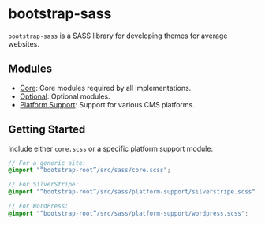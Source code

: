 # bootstrap-sass

`bootstrap-sass` is a SASS library for developing themes for average websites.

## Modules

- [Core](./src/sass/core): Core modules required by all implementations.
- [Optional](./src/sass/optional): Optional modules.
- [Platform Support](./src/sass/platform-support): Support for various CMS platforms.

## Getting Started

Include either `core.scss` or a specific platform support module:

```scss
// For a generic site:
@import "“bootstrap-root”/src/sass/core.scss";

// For SilverStripe:
@import "“bootstrap-root”/src/sass/platform-support/silverstripe.scss";

// For WordPress:
@import "“bootstrap-root”/src/sass/platform-support/wordpress.scss";
```
